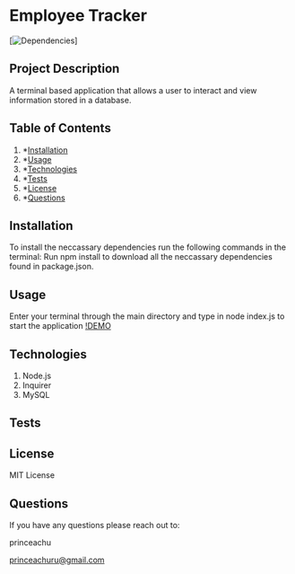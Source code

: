 # Employee Tracker

[![Dependencies](https://img.shields.io/badge/npm%20-inquirer-blue)]

## Project Description

A terminal based application that allows a user to interact and view information stored in a database.

## Table of Contents

1. \*[Installation](#installation)
2. \*[Usage](#usage)
3. \*[Technologies](#Technologies)
4. \*[Tests](#tests)
5. \*[License](#license)
6. \*[Questions](#questions)

## Installation

To install the neccassary dependencies run the following commands in the terminal:
Run npm install to download all the neccassary dependencies found in package.json.

## Usage

Enter your terminal through the main directory and type in node index.js to start the application
[!DEMO](https://drive.google.com/file/d/1H_2Gtp55Atx3QLx59Y_YRdFJQiO1jPAx/view)

## Technologies

1. Node.js
2. Inquirer
3. MySQL

## Tests

## License

MIT License

## Questions

If you have any questions please reach out to:

princeachu

princeachuru@gmail.com
